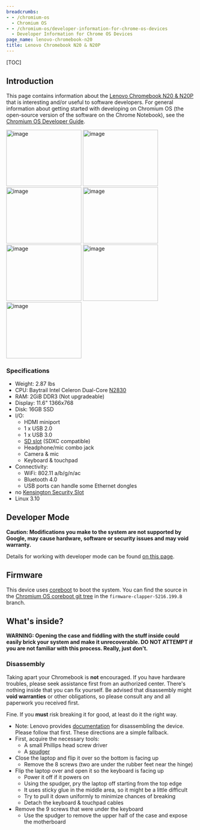 ```yaml
---
breadcrumbs:
- - /chromium-os
  - Chromium OS
- - /chromium-os/developer-information-for-chrome-os-devices
  - Developer Information for Chrome OS Devices
page_name: lenovo-chromebook-n20
title: Lenovo Chromebook N20 & N20P
---
```


[TOC]

## Introduction

This page contains information about the [Lenovo Chromebook N20 &
N20P](https://www.google.com/chromebook/) that is interesting and/or useful to
software developers. For general information about getting started with
developing on Chromium OS (the open-source version of the software on the Chrome
Notebook), see the [Chromium OS Developer Guide](/chromium-os/developer-guide).

<img alt="image"
src="/chromium-os/developer-information-for-chrome-os-devices/lenovo-chromebook-n20/gallery-LenovoChromebookN20p-1-hinge.jpg"
height=150 width=200> <img alt="image"
src="/chromium-os/developer-information-for-chrome-os-devices/lenovo-chromebook-n20/gallery-LenovoChromebookN20p-2-front.jpg"
height=150 width=200> <img alt="image"
src="/chromium-os/developer-information-for-chrome-os-devices/lenovo-chromebook-n20/gallery-LenovoChromebookN20p-3-left.jpg"
height=150 width=200> <img alt="image"
src="/chromium-os/developer-information-for-chrome-os-devices/lenovo-chromebook-n20/gallery-LenovoChromebookN20p-4-right.jpg"
height=150 width=200> <img alt="image"
src="/chromium-os/developer-information-for-chrome-os-devices/lenovo-chromebook-n20/gallery-LenovoChromebookN20p-5-hinge.jpg"
height=150 width=200> <img alt="image"
src="/chromium-os/developer-information-for-chrome-os-devices/lenovo-chromebook-n20/gallery-LenovoChromebookN20p-6-side-left.jpg"
height=150 width=200> <img alt="image"
src="/chromium-os/developer-information-for-chrome-os-devices/lenovo-chromebook-n20/gallery-LenovoChromebookN20p-7-side-right.jpg"
height=150 width=200>

### Specifications

*   Weight: 2.87 lbs
*   CPU: Baytrail Intel Celeron Dual-Core
            [N2830](http://ark.intel.com/products/81071/Intel-Celeron-Processor-N2830-1M-Cache-up-to-2_41-GHz)
*   RAM: 2GiB DDR3 (Not upgradeable)
*   Display: 11.6" 1366x768
*   Disk: 16GB SSD
*   I/O:
    *   HDMI miniport
    *   1 x USB 2.0
    *   1 x USB 3.0
    *   [SD slot](http://en.wikipedia.org/wiki/Secure_Digital) (SDXC
                compatible)
    *   Headphone/mic combo jack
    *   Camera & mic
    *   Keyboard & touchpad
*   Connectivity:
    *   WiFi: 802.11 a/b/g/n/ac
    *   Bluetooth 4.0
    *   USB ports can handle some Ethernet dongles
*   no [Kensington Security
            Slot](http://en.wikipedia.org/wiki/Kensington_Security_Slot)
*   Linux 3.10

## Developer Mode

**Caution: Modifications you make to the system are not supported by Google, may
cause hardware, software or security issues and may void warranty.**

Details for working with developer mode can be found [on this
page](/chromium-os/developer-information-for-chrome-os-devices/acer-c720-chromebook).

## Firmware

This device uses [coreboot](http://www.coreboot.org/) to boot the system. You
can find the source in the [Chromium OS coreboot git
tree](https://chromium.googlesource.com/chromiumos/third_party/coreboot/+/firmware-clapper-5216.199.B)
in the `firmware-clapper-5216.199.B ` branch.

## What's inside?

**WARNING: Opening the case and fiddling with the stuff inside could easily
brick your system and make it unrecoverable. DO NOT ATTEMPT if you are not
familiar with this process. Really, just don't.**

### Disassembly

Taking apart your Chromebook is **not** encouraged. If you have hardware
troubles, please seek assistance first from an authorized center. There's
nothing inside that you can fix yourself. Be advised that disassembly might
**void warranties** or other obligations, so please consult any and all
paperwork you received first.

Fine. If you **must** risk breaking it for good, at least do it the right way.

*   Note: Lenovo provides
            [documentation](http://download.lenovo.com/consumer/mobiles_pub/lenovo_n20p_chromebook_hmm.pdf)
            for disassembling the device. Please follow that first. These
            directions are a simple fallback.
*   First, acquire the necessary tools:
    *   A small Phillips head screw driver
    *   A [spudger](http://en.wikipedia.org/wiki/Spudger)
*   Close the laptop and flip it over so the bottom is facing up
    *   Remove the 8 screws (two are under the rubber feet near the
                hinge)
*   Flip the laptop over and open it so the keyboard is facing up
    *   Power it off if it powers on
    *   Using the spudger, pry the laptop off starting from the top edge
    *   It uses sticky glue in the middle area, so it might be a little
                difficult
    *   Try to pull it down uniformly to minimize chances of breaking
    *   Detach the keyboard & touchpad cables
*   Remove the 9 screws that were under the keyboard
    *   Use the spudger to remove the upper half of the case and expose
                the motherboard